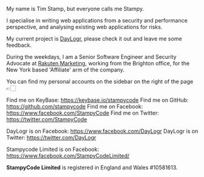 My name is Tim Stamp, but everyone calls me Stampy.

I specialise in writing web applications from a security and performance perspective, and analysing existing web applications for risks.

My current project is <a href="https://daylogr.com?ref=d4VOabihg5nMRMqK" target="_blank">DayLogr</a>, please check it out and leave me some feedback.

During the weekdays, I am a Senior Software Engineer and Security Advocate at <a href="https://marketing.rakuten.com" target="_blank">Rakuten Marketing</a>, working from the Brighton office, for the New York based 'Affiliate' arm of the company.

You can find my personal accounts on the sidebar on the right of the page 👉🏻

Find me on KeyBase: <a href="https://keybase.io/stampycode" target="_blank">https://keybase.io/stampycode</a>
Find me on GitHub: <a href="https://github.com/stampycode" target="_blank">https://github.com/stampycode</a>
Find me on Facebook: <a href="https://www.facebook.com/StampyCode" target="blank">https://www.facebook.com/StampyCode</a>
Find me on Twitter: <a href="https://twitter.com/StampyCode" target="_blank">https://twitter.com/StampyCode</a>

DayLogr is on Facebook: <a href="https://www.facebook.com/DayLogr" target="blank">https://www.facebook.com/DayLogr</a>
DayLogr is on Twitter: <a href="https://twitter.com/DayLogr" target="_blank">https://twitter.com/DayLogr</a>

Stampycode Limited is on Facebook: <a href="https://www.facebook.com/StampyCodeLimited/" target="_blank">https://www.facebook.com/StampyCodeLimited/</a>

<b>StampyCode Limited</b> is registered in England and Wales #10581613.
